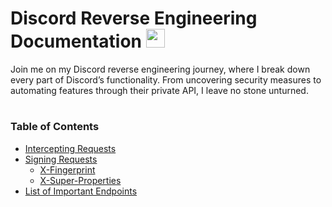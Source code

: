 # Discord Reverse Engineering Documentation <img src="https://discord.com/assets/favicon.ico" height=30>

Join me on my Discord reverse engineering journey, where I break down every part of Discord’s functionality. From uncovering security measures to automating features through their private API, I leave no stone unturned.

#

### Table of Contents 
- [Intercepting Requests](https://github.com/AdamBankz/discord-reversed/blob/main/Intercepting%20Requests/README.md)
- [Signing Requests](https://github.com/AdamBankz/discord-reversed/blob/main/Signing%20Requests/README.md)
    - [X-Fingerprint](https://github.com/AdamBankz/discord-reversed/blob/main/Signing%20Requests/X-Fingerprint/README.md)
    - [X-Super-Properties](https://github.com/AdamBankz/discord-reversed/blob/main/Signing%20Requests/X-Super-Properties/README.md)
- [List of Important Endpoints](https://github.com/AdamBankz/discord-reversed/blob/main/Endpoint%20List/README.md)


